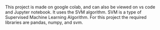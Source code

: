 This project is made on google colab, and can also be viewed on vs code and Jupyter notebook.
It uses the SVM algorithm.
SVM is a type of Supervised Machine Learning Algorithm.
For this project the required libraries are pandas, numpy, and svm.
